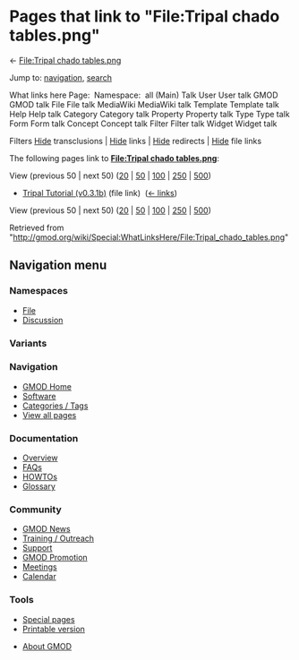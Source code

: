 <div id="mw-page-base" class="noprint">

</div>

<div id="mw-head-base" class="noprint">

</div>

<div id="content" class="mw-body" role="main">

<span id="top"></span>

<div id="mw-js-message" style="display:none;">

</div>



# <span dir="auto">Pages that link to "File:Tripal chado tables.png"</span>

<div id="bodyContent">

<div id="contentSub">

← [File:Tripal chado
tables.png](/wiki/File:Tripal_chado_tables.png "File:Tripal chado tables.png")

</div>

<div id="jump-to-nav" class="mw-jump">

Jump to: [navigation](#mw-navigation), [search](#p-search)

</div>

<div id="mw-content-text">

What links here Page:  Namespace:  all (Main) Talk User User talk GMOD
GMOD talk File File talk MediaWiki MediaWiki talk Template Template talk
Help Help talk Category Category talk Property Property talk Type Type
talk Form Form talk Concept Concept talk Filter Filter talk Widget
Widget talk

Filters
[Hide](/mediawiki/index.php?title=Special:WhatLinksHere/File:Tripal_chado_tables.png&hidetrans=1 "Special:WhatLinksHere/File:Tripal chado tables.png")
transclusions \|
[Hide](/mediawiki/index.php?title=Special:WhatLinksHere/File:Tripal_chado_tables.png&hidelinks=1 "Special:WhatLinksHere/File:Tripal chado tables.png")
links \|
[Hide](/mediawiki/index.php?title=Special:WhatLinksHere/File:Tripal_chado_tables.png&hideredirs=1 "Special:WhatLinksHere/File:Tripal chado tables.png")
redirects \|
[Hide](/mediawiki/index.php?title=Special:WhatLinksHere/File:Tripal_chado_tables.png&hideimages=1 "Special:WhatLinksHere/File:Tripal chado tables.png")
file links

The following pages link to **[File:Tripal chado
tables.png](/wiki/File:Tripal_chado_tables.png "File:Tripal chado tables.png")**:

View (previous 50 \| next 50)
([20](/mediawiki/index.php?title=Special:WhatLinksHere/File:Tripal_chado_tables.png&limit=20 "Special:WhatLinksHere/File:Tripal chado tables.png")
\|
[50](/mediawiki/index.php?title=Special:WhatLinksHere/File:Tripal_chado_tables.png&limit=50 "Special:WhatLinksHere/File:Tripal chado tables.png")
\|
[100](/mediawiki/index.php?title=Special:WhatLinksHere/File:Tripal_chado_tables.png&limit=100 "Special:WhatLinksHere/File:Tripal chado tables.png")
\|
[250](/mediawiki/index.php?title=Special:WhatLinksHere/File:Tripal_chado_tables.png&limit=250 "Special:WhatLinksHere/File:Tripal chado tables.png")
\|
[500](/mediawiki/index.php?title=Special:WhatLinksHere/File:Tripal_chado_tables.png&limit=500 "Special:WhatLinksHere/File:Tripal chado tables.png"))

- [Tripal Tutorial
  (v0.3.1b)](/wiki/Tripal_Tutorial_(v0.3.1b) "Tripal Tutorial (v0.3.1b)")
  (file link) ‎ <span class="mw-whatlinkshere-tools">([←
  links](/mediawiki/index.php?title=Special:WhatLinksHere&target=Tripal+Tutorial+%28v0.3.1b%29 "Special:WhatLinksHere"))</span>

View (previous 50 \| next 50)
([20](/mediawiki/index.php?title=Special:WhatLinksHere/File:Tripal_chado_tables.png&limit=20 "Special:WhatLinksHere/File:Tripal chado tables.png")
\|
[50](/mediawiki/index.php?title=Special:WhatLinksHere/File:Tripal_chado_tables.png&limit=50 "Special:WhatLinksHere/File:Tripal chado tables.png")
\|
[100](/mediawiki/index.php?title=Special:WhatLinksHere/File:Tripal_chado_tables.png&limit=100 "Special:WhatLinksHere/File:Tripal chado tables.png")
\|
[250](/mediawiki/index.php?title=Special:WhatLinksHere/File:Tripal_chado_tables.png&limit=250 "Special:WhatLinksHere/File:Tripal chado tables.png")
\|
[500](/mediawiki/index.php?title=Special:WhatLinksHere/File:Tripal_chado_tables.png&limit=500 "Special:WhatLinksHere/File:Tripal chado tables.png"))

</div>

<div class="printfooter">

Retrieved from
"<http://gmod.org/wiki/Special:WhatLinksHere/File:Tripal_chado_tables.png>"

</div>

<div id="catlinks" class="catlinks catlinks-allhidden">

</div>

<div class="visualClear">

</div>

</div>

</div>

<div id="mw-navigation">

## Navigation menu

<div id="mw-head">



<div id="left-navigation">

<div id="p-namespaces" class="vectorTabs" role="navigation"
aria-labelledby="p-namespaces-label">

### Namespaces

- <span id="ca-nstab-image"><a href="/wiki/File:Tripal_chado_tables.png" accesskey="c"
  title="View the file page [c]">File</a></span>
- <span id="ca-talk"><a
  href="/mediawiki/index.php?title=File_talk:Tripal_chado_tables.png&amp;action=edit&amp;redlink=1"
  accesskey="t"
  title="Discussion about the content page [t]">Discussion</a></span>

</div>

<div id="p-variants" class="vectorMenu emptyPortlet" role="navigation"
aria-labelledby="p-variants-label">

### 

### Variants[](#)

<div class="menu">

</div>

</div>

</div>

<div id="right-navigation">





</div>



</div>

</div>

</div>

<div id="mw-panel">

<div id="p-logo" role="banner">

<a href="/wiki/Main_Page"
style="background-image: url(http://gmod.org/images/GMOD-cogs.png);"
title="Visit the main page"></a>

</div>

<div id="p-Navigation" class="portal" role="navigation"
aria-labelledby="p-Navigation-label">

### Navigation

<div class="body">

- <span id="n-GMOD-Home">[GMOD Home](/wiki/Main_Page)</span>
- <span id="n-Software">[Software](/wiki/GMOD_Components)</span>
- <span id="n-Categories-.2F-Tags">[Categories /
  Tags](/wiki/Categories)</span>
- <span id="n-View-all-pages">[View all
  pages](/wiki/Special:AllPages)</span>

</div>

</div>

<div id="p-Documentation" class="portal" role="navigation"
aria-labelledby="p-Documentation-label">

### Documentation

<div class="body">

- <span id="n-Overview">[Overview](/wiki/Overview)</span>
- <span id="n-FAQs">[FAQs](/wiki/Category:FAQ)</span>
- <span id="n-HOWTOs">[HOWTOs](/wiki/Category:HOWTO)</span>
- <span id="n-Glossary">[Glossary](/wiki/Glossary)</span>

</div>

</div>

<div id="p-Community" class="portal" role="navigation"
aria-labelledby="p-Community-label">

### Community

<div class="body">

- <span id="n-GMOD-News">[GMOD News](/wiki/GMOD_News)</span>
- <span id="n-Training-.2F-Outreach">[Training /
  Outreach](/wiki/Training_and_Outreach)</span>
- <span id="n-Support">[Support](/wiki/Support)</span>
- <span id="n-GMOD-Promotion">[GMOD
  Promotion](/wiki/GMOD_Promotion)</span>
- <span id="n-Meetings">[Meetings](/wiki/Meetings)</span>
- <span id="n-Calendar">[Calendar](/wiki/Calendar)</span>

</div>

</div>

<div id="p-tb" class="portal" role="navigation"
aria-labelledby="p-tb-label">

### Tools

<div class="body">

- <span id="t-specialpages"><a href="/wiki/Special:SpecialPages" accesskey="q"
  title="A list of all special pages [q]">Special pages</a></span>
- <span id="t-print"><a
  href="/mediawiki/index.php?title=Special:WhatLinksHere/File:Tripal_chado_tables.png&amp;printable=yes"
  rel="alternate" accesskey="p"
  title="Printable version of this page [p]">Printable version</a></span>

</div>

</div>

</div>

</div>

<div id="footer" role="contentinfo">

- <span id="footer-places-about">[About
  GMOD](/wiki/GMOD:About "GMOD:About")</span>

<!-- -->






</div>
